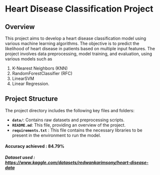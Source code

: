 # Heart Disease Classification Project

## Overview

This project aims to develop a heart disease classification model using various machine learning algorithms. The objective is to predict the likelihood of heart disease in patients based on multiple input features. The project involves data preprocessing, model training, and evaluation, using various models such as 
1. K-Nearest Neighbors (KNN)
2. RandomForestClassifier (RFC)
3. LinearSVM
4. Linear Regression.

## Project Structure

The project directory includes the following key files and folders:

- **`data/`**: Contains raw datasets and preprocessing scripts.
- **`README.md`**: This file, providing an overview of the project.
- **`requirements.txt`** : This file contains the necessary libraries to be present in the environment to run the model.

#### **Accuracy achieved : 84.79%**


##### **Dataset used : https://www.kaggle.com/datasets/redwankarimsony/heart-disease-data**
